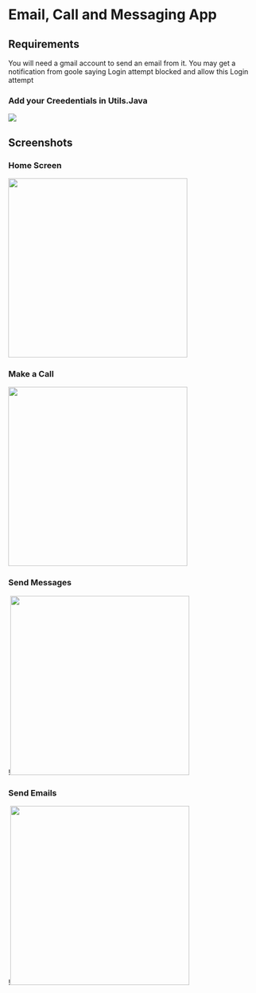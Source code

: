 # Email, Call and Messaging App

## Requirements
You will need a gmail account to send an email from it.
You may get a notification from goole saying Login attempt blocked and allow this Login attempt



### Add your Creedentials in Utils.Java

<img src=https://user-images.githubusercontent.com/49470299/109164081-d5784f80-779b-11eb-956c-d6031c4ce0ee.png>

## Screenshots
### Home Screen

<img src=https://user-images.githubusercontent.com/49470299/109165086-f7be9d00-779c-11eb-9f79-87576fe14d10.jpg width="360">

### Make a Call

<img src="https://user-images.githubusercontent.com/49470299/109165077-f55c4300-779c-11eb-97a9-20e72c65df77.jpg" width="360">


### Send Messages
!<img src="https://user-images.githubusercontent.com/49470299/109165083-f7260680-779c-11eb-98db-3a12a4bb1b6a.jpg" width="360">

### Send Emails
!<img src="https://user-images.githubusercontent.com/49470299/109165085-f7260680-779c-11eb-8ebe-e493ddd40da0.jpg" width="360">
